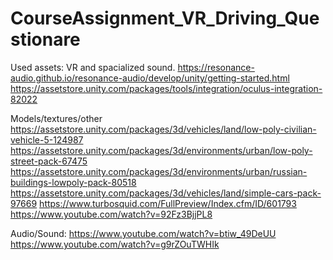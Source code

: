 # CourseAssignment_VR_Driving_Questionare

Used assets:
VR and spacialized sound.
https://resonance-audio.github.io/resonance-audio/develop/unity/getting-started.html
https://assetstore.unity.com/packages/tools/integration/oculus-integration-82022

Models/textures/other
https://assetstore.unity.com/packages/3d/vehicles/land/low-poly-civilian-vehicle-5-124987
https://assetstore.unity.com/packages/3d/environments/urban/low-poly-street-pack-67475
https://assetstore.unity.com/packages/3d/environments/urban/russian-buildings-lowpoly-pack-80518
https://assetstore.unity.com/packages/3d/vehicles/land/simple-cars-pack-97669
https://www.turbosquid.com/FullPreview/Index.cfm/ID/601793
https://www.youtube.com/watch?v=92Fz3BjjPL8

Audio/Sound:
https://www.youtube.com/watch?v=btiw_49DeUU
https://www.youtube.com/watch?v=g9rZOuTWHIk
